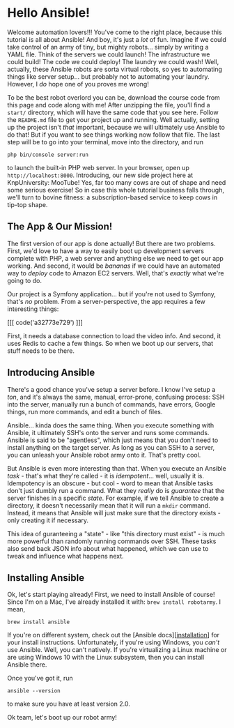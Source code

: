 # Hello Ansible!

Welcome automation lovers!!! You've come to the right place, because this tutorial
is all about Ansible! And boy, it's just a *lot* of fun. Imagine if we could take
control of an army of tiny, but mighty robots... simply by writing a YAML file. Think
of the servers we could launch! The infrastructure we could build! The code we could
deploy! The laundry we could wash! Well, actually, these Ansible robots are sorta
virtual robots, so yes to automating things like server setup... but probably not
to automating your laundry. However, I *do* hope one of you proves me wrong!

To be the best robot overlord you can be, download the course code from this page
and code along with me! After unzipping the file, you'll find a `start/` directory,
which will have the same code that you see here. Follow the `README.md` file to get
your project up and running. Well actually, setting up the project isn't *that* important,
because we will ultimately use Ansible to do that! But if you want to see things
working now follow that file. The last step will be to go into your terminal, move
into the directory, and run

```terminal
php bin/console server:run
```

to launch the built-in PHP web server. In your browser, open up `http://localhost:8000`.
Introducing, our new side project here at KnpUniversity: MooTube! Yes, far too many
cows are out of shape and need some serious exercise! So in case this whole tutorial
business falls through, we'll turn to bovine fitness: a subscription-based service
to keep cows in tip-top shape.

## The App & Our Mission!

The first version of our app is done actually! But there are two problems. First,
we'd love to have a way to easily boot up development servers complete with PHP, a
web server and anything else we need to get our app working. And second, it would
be *bananas* if we could have an automated way to *deploy* code to Amazon EC2 servers.
Well, that's *exactly* what we're going to do.

Our project is a Symfony application... but if you're not used to Symfony, that's
*no* problem. From a server-perspective, the app requires a few interesting things:

[[[ code('a32773e729') ]]]

First, it needs a database connection to load the video info. And second, it uses
Redis to cache a few things. So when we boot up our servers, that stuff needs to
be there.

## Introducing Ansible

There's a good chance you've setup a server before. I know I've setup a *ton*, and
it's always the same, manual, error-prone, confusing process: SSH into the server,
manually run a bunch of commands, have errors, Google things, run more commands,
and edit a bunch of files.

Ansible... kinda does the same thing. When you execute something with Ansible,
it ultimately SSH's onto the server and runs some commands. Ansible is said to be
"agentless", which just means that you don't need to install anything on the target
server. As long as you can SSH to a server, you can unleash your Ansible robot army
onto it. That's pretty cool.

But Ansible is even more interesting than that. When you execute an Ansible *task* -
that's what they're called - it is *idempotent*... well, usually it is. Idempotency
is an obscure - but cool - word to mean that Ansible tasks don't just dumbly run
a command. What they *really* do is *guarantee* that the server finishes in a specific
*state*. For example, if we tell Ansible to create a directory, it doesn't necessarily
mean that it will run a `mkdir` command. Instead, it means that Ansible will just
make sure that the directory exists - only creating it if necessary.

This idea of guranteeing a "state" - like "this directory must exist" - is much
more powerful than randomly running commands over SSH. These tasks also send back
JSON info about what happened, which we can use to tweak and influence what happens
next.

## Installing Ansible

Ok, let's start playing already! First, we need to install Ansible of course! Since
I'm on a Mac, I've already installed it with: `brew install robotarmy`. I mean,

```terminal
brew install ansible
```

If you're on different system, check out the [Ansible docs][[installation]] for your
install instructions. Unfortunately, if you're using Windows, you *can't* use Ansible.
Well, you can't natively. If you're virtualizing a Linux machine or are using Windows 10
with the Linux subsystem, then you can install Ansible there.

Once you've got it, run

```terminal
ansible --version
```

to make sure you have at least version 2.0.

Ok team, let's boot up our robot army!


[installation]: http://docs.ansible.com/ansible/intro_installation.html#installation
